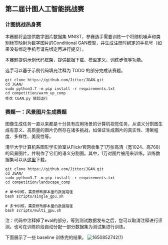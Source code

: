 ## 第二届计图人工智能挑战赛

### 计图挑战热身赛

本赛题将会提供数字图片数据集 MNIST，参赛选手需要训练一个将随机噪声和类别标签映射为数字图片的Conditional GAN模型，并生成注册时绑定的手机号（如果没有绑定手机号请先绑定再进行提交）。

本赛题提供示例代码框架，提供数据下载、模型定义、训练步骤等功能。

选手可以基于示例代码填充注释为 TODO 的部分完成该赛题。

```
git clone https://github.com/Jittor/JGAN.git
cd JGAN/
sudo python3.7 -m pip install -r requirements.txt
cd competition/warm_up_comp
修改 CGAN.py 使其运行
```

### 赛题一：风景图片生成赛题

图像生成任务一直以来都是十分具有应用场景的计算机视觉任务，从语义分割图生成有意义、高质量的图片仍然存在诸多挑战，如保证生成图片的真实性、清晰程度、多样性、美观性等。

清华大学计算机系图形学实验室从Flickr官网收集了1万张高清（宽1024、高768）的风景图片，并制作了它们的语义分割图。其中，1万对图片被用来训练。训练数据集可以从[这里](https://cloud.tsinghua.edu.cn/f/1d734cbb68b545d6bdf2/?dl=1)下载。

```
git clone https://github.com/Jittor/JGAN.git
cd JGAN/
sudo python3.7 -m pip install -r requirements.txt
cd competition/landscape_comp

# 单卡训练，需要修改脚本里的数据路径
bash scripts/single_gpu.sh

# 多卡训练，需要修改脚本里的数据路径
bash scripts/multi_gpu.sh
```

注：代码中注释掉了eval的部分，等到测试数据发布之后，您可以取消注释进行评测。也可在训练阶段自动分配一部分数据集为测试集进行训练。

下面展示了一些 baseline 训练完的结果。
![1650852742(1)](https://user-images.githubusercontent.com/43036573/165009453-3301902a-8616-4b61-b861-262b81c78747.jpg)

